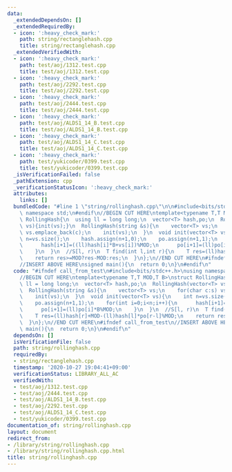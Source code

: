 ```yaml
---
data:
  _extendedDependsOn: []
  _extendedRequiredBy:
  - icon: ':heavy_check_mark:'
    path: string/rectanglehash.cpp
    title: string/rectanglehash.cpp
  _extendedVerifiedWith:
  - icon: ':heavy_check_mark:'
    path: test/aoj/1312.test.cpp
    title: test/aoj/1312.test.cpp
  - icon: ':heavy_check_mark:'
    path: test/aoj/2292.test.cpp
    title: test/aoj/2292.test.cpp
  - icon: ':heavy_check_mark:'
    path: test/aoj/2444.test.cpp
    title: test/aoj/2444.test.cpp
  - icon: ':heavy_check_mark:'
    path: test/aoj/ALDS1_14_B.test.cpp
    title: test/aoj/ALDS1_14_B.test.cpp
  - icon: ':heavy_check_mark:'
    path: test/aoj/ALDS1_14_C.test.cpp
    title: test/aoj/ALDS1_14_C.test.cpp
  - icon: ':heavy_check_mark:'
    path: test/yukicoder/0399.test.cpp
    title: test/yukicoder/0399.test.cpp
  _isVerificationFailed: false
  _pathExtension: cpp
  _verificationStatusIcon: ':heavy_check_mark:'
  attributes:
    links: []
  bundledCode: "#line 1 \"string/rollinghash.cpp\"\n\n#include<bits/stdc++.h>\nusing\
    \ namespace std;\n#endif\n//BEGIN CUT HERE\ntemplate<typename T,T MOD,T B>\nstruct\
    \ RollingHash{\n  using ll = long long;\n  vector<T> hash,po;\n  RollingHash(vector<T>\
    \ vs){init(vs);}\n  RollingHash(string &s){\n    vector<T> vs;\n    for(char c:s)\
    \ vs.emplace_back(c);\n    init(vs);\n  }\n  void init(vector<T> vs){\n    int\
    \ n=vs.size();\n    hash.assign(n+1,0);\n    po.assign(n+1,1);\n    for(int i=0;i<n;i++){\n\
    \      hash[i+1]=((ll)hash[i]*B+vs[i])%MOD;\n      po[i+1]=(ll)po[i]*B%MOD;\n\
    \    }\n  }\n  //S[l, r)\n  T find(int l,int r){\n    T res=(ll)hash[r]+MOD-(ll)hash[l]*po[r-l]%MOD;\n\
    \    return res>=MOD?res-MOD:res;\n  }\n};\n//END CUT HERE\n#ifndef call_from_test\n\
    //INSERT ABOVE HERE\nsigned main(){\n  return 0;\n}\n#endif\n"
  code: "#ifndef call_from_test\n#include<bits/stdc++.h>\nusing namespace std;\n#endif\n\
    //BEGIN CUT HERE\ntemplate<typename T,T MOD,T B>\nstruct RollingHash{\n  using\
    \ ll = long long;\n  vector<T> hash,po;\n  RollingHash(vector<T> vs){init(vs);}\n\
    \  RollingHash(string &s){\n    vector<T> vs;\n    for(char c:s) vs.emplace_back(c);\n\
    \    init(vs);\n  }\n  void init(vector<T> vs){\n    int n=vs.size();\n    hash.assign(n+1,0);\n\
    \    po.assign(n+1,1);\n    for(int i=0;i<n;i++){\n      hash[i+1]=((ll)hash[i]*B+vs[i])%MOD;\n\
    \      po[i+1]=(ll)po[i]*B%MOD;\n    }\n  }\n  //S[l, r)\n  T find(int l,int r){\n\
    \    T res=(ll)hash[r]+MOD-(ll)hash[l]*po[r-l]%MOD;\n    return res>=MOD?res-MOD:res;\n\
    \  }\n};\n//END CUT HERE\n#ifndef call_from_test\n//INSERT ABOVE HERE\nsigned\
    \ main(){\n  return 0;\n}\n#endif\n"
  dependsOn: []
  isVerificationFile: false
  path: string/rollinghash.cpp
  requiredBy:
  - string/rectanglehash.cpp
  timestamp: '2020-10-27 19:04:41+09:00'
  verificationStatus: LIBRARY_ALL_AC
  verifiedWith:
  - test/aoj/1312.test.cpp
  - test/aoj/2444.test.cpp
  - test/aoj/ALDS1_14_B.test.cpp
  - test/aoj/2292.test.cpp
  - test/aoj/ALDS1_14_C.test.cpp
  - test/yukicoder/0399.test.cpp
documentation_of: string/rollinghash.cpp
layout: document
redirect_from:
- /library/string/rollinghash.cpp
- /library/string/rollinghash.cpp.html
title: string/rollinghash.cpp
---
```

